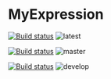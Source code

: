 # MyExpression
[![Build status](https://ci.appveyor.com/api/projects/status/y44s4vmjr7nvnyk0?svg=true)](https://ci.appveyor.com/project/prekel/myexpression)
![latest](https://img.shields.io/badge/latest--orange.svg)

[![Build status](https://ci.appveyor.com/api/projects/status/y44s4vmjr7nvnyk0/branch/master?svg=true)](https://ci.appveyor.com/project/prekel/myexpression/branch/master)
![master](https://img.shields.io/badge/master--green.svg)

[![Build status](https://ci.appveyor.com/api/projects/status/y44s4vmjr7nvnyk0/branch/develop?svg=true)](https://ci.appveyor.com/project/prekel/myexpression/branch/develop)
![develop](https://img.shields.io/badge/develop--blue.svg)
